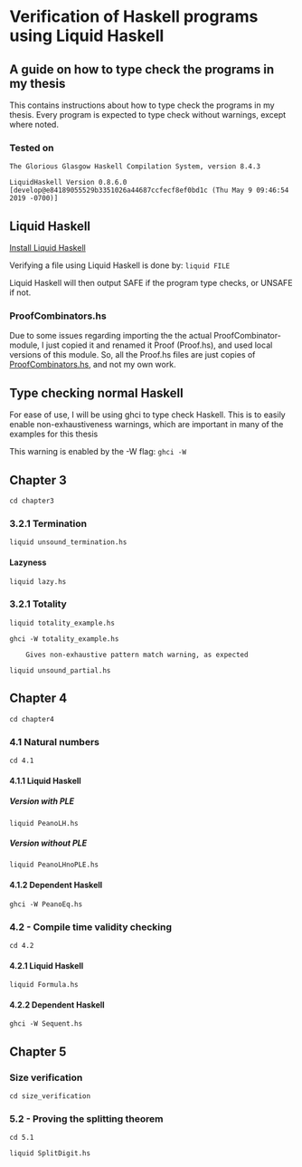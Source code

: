 # Verification of Haskell programs using Liquid Haskell

## A guide on how to type check the programs in my thesis

This contains instructions about how to type check the programs in my thesis.
Every program is expected to type check without warnings, except where noted.

### Tested on 
`The Glorious Glasgow Haskell Compilation System, version 8.4.3`

`LiquidHaskell Version 0.8.6.0 [develop@e84189055529b3351026a44687ccfecf8ef0bd1c (Thu May 9 09:46:54 2019 -0700)]`


## Liquid Haskell
[Install Liquid Haskell](https://github.com/ucsd-progsys/liquidhaskell/blob/develop/INSTALL.md)

Verifying a file using Liquid Haskell is done by: `liquid FILE`

Liquid Haskell will then output SAFE if the program type checks, or UNSAFE if not.

### ProofCombinators.hs

Due to some issues regarding importing the the actual
ProofCombinator-module, I just copied it and renamed it Proof (Proof.hs), and
used local versions of this module.
So, all the Proof.hs files are just copies of [ProofCombinators.hs](https://github.com/ucsd-progsys/liquidhaskell/blob/develop/include/Language/Haskell/Liquid/ProofCombinators.hs), and not my own work.

## Type checking normal Haskell

For ease of use, I will be using ghci to type check Haskell.
This is to easily enable non-exhaustiveness warnings, which are important in many 
of the examples for this thesis

This warning is enabled by the -W flag: `ghci -W`


## Chapter 3

`cd chapter3`

### 3.2.1 Termination



`liquid unsound_termination.hs`

#### Lazyness

`liquid lazy.hs`


### 3.2.1 Totality

`liquid totality_example.hs`


`ghci -W totality_example.hs`
        
        Gives non-exhaustive pattern match warning, as expected

`liquid unsound_partial.hs`

## Chapter 4

`cd chapter4`

### 4.1 Natural numbers

`cd 4.1`

#### 4.1.1 Liquid Haskell

##### Version with PLE
`liquid PeanoLH.hs`

##### Version without PLE
`liquid PeanoLHnoPLE.hs`

#### 4.1.2 Dependent Haskell

`ghci -W PeanoEq.hs`

### 4.2 - Compile time validity checking

`cd 4.2`

#### 4.2.1 Liquid Haskell

`liquid Formula.hs`

#### 4.2.2 Dependent Haskell
`ghci -W Sequent.hs`

## Chapter 5

### Size verification
`cd size_verification`

### 5.2 - Proving the splitting theorem
`cd 5.1`

`liquid SplitDigit.hs`
